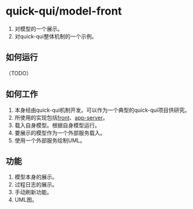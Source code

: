 # quick-qui/model-front

1. 对模型的一个展示。
1. 对quick-qui整体机制的一个示例。

## 如何运行

（TODO）

## 如何工作
1. 本身经由quick-qui机制开发。可以作为一个典型的quick-qui项目供研究。
1. 所使用的实现包括[front]()、[app-server]()。
1. 载入自身模型。根据自身模型运行。
1. 要展示的模型作为一个外部服务载入。
1. 使用一个外部服务绘制UML。

## 功能

1. 模型本身的展示。
1. 过程日志的展示。
1. 手动刷新功能。
1. UML图。
